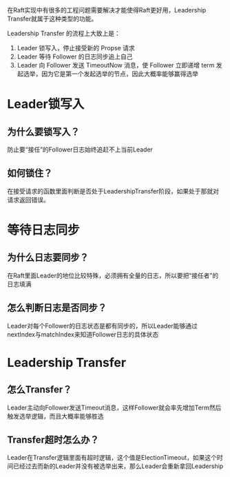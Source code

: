 在Raft实现中有很多的工程问题需要解决才能使得Raft更好用，Leadership Transfer就属于这种类型的功能。

Leadership Transfer 的流程上大致上是：
1. Leader 锁写入，停止接受新的 Propse 请求
2. Leader 等待 Follower 的日志同步追上自己
3. Leader 向 Follower 发送 TimeoutNow 消息，使 Follower 立即递增 term 发起选举，因为它是第一个发起选举的节点，因此大概率能够赢得选举

# Leader锁写入
## 为什么要锁写入？
防止要“接任”的Follower日志始终追赶不上当前Leader

## 如何锁住？
在接受请求的函数里面判断是否处于LeadershipTransfer阶段，如果处于那就对请求返回错误。

# 等待日志同步
## 为什么日志要同步？
在Raft里面Leader的地位比较特殊，必须拥有全量的日志，所以要把“接任者”的日志填满

## 怎么判断日志是否同步？
Leader对每个Follower的日志状态是都有同步的，所以Leader能够通过nextIndex与matchIndex来知道Follower日志的具体状态

# Leadership Transfer
## 怎么Transfer？
Leader主动向Follower发送Timeout消息，这样Follower就会率先增加Term然后触发选举逻辑，而且大概率能够胜选

## Transfer超时怎么办？
Leader在Transfer逻辑里面有超时逻辑，这个值是ElectionTimeout，如果这个时间已经过去而新的Leader并没有被选举出来，那么Leader会重新拿回Leadership
